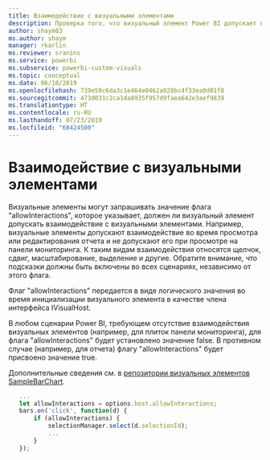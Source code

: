 ```yaml
---
title: Взаимодействие с визуальными элементами
description: Проверка того, что визуальный элемент Power BI допускает взаимодействие визуальных элементов
author: shaym83
ms.author: shaym
manager: rkarlin
ms.reviewer: sranins
ms.service: powerbi
ms.subservice: powerbi-custom-visuals
ms.topic: conceptual
ms.date: 06/18/2019
ms.openlocfilehash: 739e59c6da3c1e464e0462a928bc4f33ea0d01f8
ms.sourcegitcommit: 473d031c2ca1da8935f957d9faea642e3aef9839
ms.translationtype: HT
ms.contentlocale: ru-RU
ms.lasthandoff: 07/23/2019
ms.locfileid: "68424500"
---
```

# <a name="visuals-interactions"></a>Взаимодействие с визуальными элементами

Визуальные элементы могут запрашивать значение флага "allowInteractions", которое указывает, должен ли визуальный элемент допускать взаимодействие с визуальными элементами.
Например, визуальные элементы допускают взаимодействие во время просмотра или редактирования отчета и не допускают его при просмотре на панели мониторинга.
К таким видам взаимодействия относятся щелчок, сдвиг, масштабирование, выделение и другие.
Обратите внимание, что подсказки должны быть включены во всех сценариях, независимо от этого флага.

Флаг "allowInteractions" передается в виде логического значения во время инициализации визуального элемента в качестве члена интерфейса IVisualHost.

В любом сценарии Power BI, требующем отсутствие взаимодействия визуальных элементов (например, для плиток панели мониторинга), для флага "allowInteractions" будет установлено значение false.
В противном случае (например, для отчета) флагу "allowInteractions" будет присвоено значение true.

Дополнительные сведения см. в [репозитории визуальных элементов SampleBarChart](https://github.com/Microsoft/PowerBI-visuals-sampleBarChart/commit/59a47935d8f5272ce145fe804193599ddb7e2001).

```typescript
   ...
   let allowInteractions = options.host.allowInteractions;
   bars.on('click', function(d) {
       if (allowInteractions) {
           selectionManager.select(d.selectionId);
           ...
       }
   });
```
